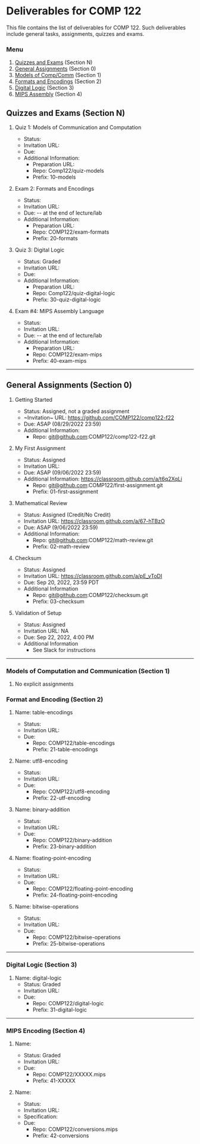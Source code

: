 # Deliverables for COMP 122

This file contains the list of deliverables for COMP 122. Such deliverables include general tasks, assignments, quizzes and exams.

### Menu
1. [Quizzes and Exams](#quizzes) (Section N)
1. [General Assignments](#general) (Section 0)
1. [Models of Comp/Comm](#models) (Section 1)
1. [Formats and Encodings](#formats) (Section 2)
1. [Digital Logic](#digital) (Section 3)
1. [MIPS Assembly](#mips) (Section 4)

<h2 id="quizzes">Quizzes and Exams (Section N)</h2>

1. Quiz 1: Models of Communication and Computation
   - Status: 
   - Invitation URL: 
   - Due: 
   - Additional Information:
      - Preparation URL: 
      - Repo: Comp122/quiz-models
      - Prefix: 10-models

1. Exam 2: Formats and Encodings
   - Status: 
   - Invitation URL:
   - Due:  -- at the end of lecture/lab
   - Additional Information:
      - Preparation URL: 
      - Repo: COMP122/exam-formats
      - Prefix: 20-formats

1. Quiz 3: Digital Logic
   - Status: Graded
   - Invitation URL: 
   - Due: 
   - Additional Information:
      - Preparation URL: 
      - Repo: Comp122/quiz-digital-logic
      - Prefix: 30-quiz-digital-logic

1. Exam #4: MIPS Assembly Language
   - Status:
   - Invitation URL: 
   - Due: -- at the end of lecture/lab
   - Additional Information:
      - Preparation URL:
      - Repo: COMP122/exam-mips
      - Prefix: 40-exam-mips

---
<h2 id="general">General Assignments (Section 0)</h2>

1. Getting Started
   - Status: Assigned, not a graded assignment
   - ~Invitation~ URL: https://github.com/COMP122/comp122-f22
   - Due: ASAP (08/29/2022 23:59)
   - Additional Information:
      - Repo: git@github.com:COMP122/comp122-f22.git
  
1. My First Assignment
   - Status: Assigned
   - Invitation URL: 
   - Due: ASAP (09/06/2022 23:59)
   - Additional Information: https://classroom.github.com/a/t6q2XqLi
      - Repo: git@github.com:COMP122/first-assignment.git
      - Prefix: 01-first-assignment

1. Mathematical Review
   - Status: Assigned (Credit/No Credit)
   - Invitation URL: https://classroom.github.com/a/67-hTBzO
   - Due: ASAP (9/06/2022 23:59)
   - Additional Information:
      - Repo: git@github.com:COMP122/math-review.git
      - Prefix: 02-math-review

1. Checksum
   - Status: Assigned
   - Invitation URL: https://classroom.github.com/a/pE_vToDI
   - Due: Sep 20, 2022, 23:59 PDT
   - Additional Information
      - Repo: git@github.com:COMP122/checksum.git
      - Prefix: 03-checksum

1. Validation of Setup
   - Status: Assigned
   - Invitation URL: NA
   - Due: Sep 22, 2022, 4:00 PM
   - Additional Information
      - See Slack for instructions

---

<h3 id="models">Models of Computation and Communication (Section 1)</h3>

1. No explicit assignments

<h3 id="format">Format and Encoding (Section 2)</h3>

1. Name: table-encodings
   - Status: 
   - Invitation URL:
   - Due: 
      - Repo: COMP122/table-encodings
      - Prefix: 21-table-encodings

1. Name: utf8-encoding
   - Status: 
   - Invitation URL:
   - Due: 
      - Repo: COMP122/utf8-encoding
      - Prefix: 22-utf-encoding

1. Name: binary-addition
   - Status: 
   - Invitation URL: 
   - Due: 
      - Repo: COMP122/binary-addition
      - Prefix: 23-binary-addition

1. Name: floating-point-encoding
   - Status: 
   - Invitation URL: 
   - Due: 
      - Repo: COMP122/floating-point-encoding
      - Prefix: 24-floating-point-encoding

1. Name: bitwise-operations
   - Status: 
   - Invitation URL: 
   - Due: 
      - Repo: COMP122/bitwise-operations
      - Prefix: 25-bitwise-operations

  
---
<h3 id="digital">Digital Logic (Section 3)</h3>

1. Name: digital-logic
   - Status: Graded
   - Invitation URL: 
   - Due: 
      - Repo: COMP122/digital-logic
      - Prefix: 31-digital-logic

---
<h3 id="mips">MIPS Encoding (Section 4)</h3>


1. Name: 
   - Status: Graded
   - Invitation URL: 
   - Due: 
       - Repo: COMP122/XXXXX.mips
       - Prefix: 41-XXXXX

1. Name: 
   - Status: 
   - Invitation URL: 
   - Specification: 
   - Due: 
       - Repo: COMP122/conversions.mips
       - Prefix: 42-conversions
   
    
